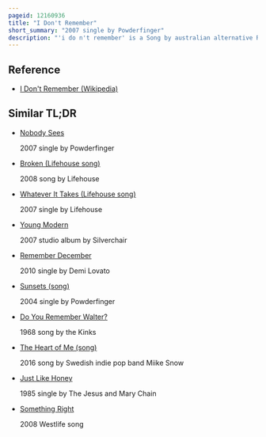 ```yaml
---
pageid: 12160936
title: "I Don't Remember"
short_summary: "2007 single by Powderfinger"
description: "'i do n't remember' is a Song by australian alternative Rock Band Powderfinger, from the album Dream Days at the Hotel Existence. It made its Radio Debut on 9 July 2007 on australian Radio Stations, and was subsequently released as a single and digital Download on 4 August 2007 in Australia, 3 September 2007 in New Zealand, and 13 August 2007 in the United States. The Song was written by Powderfinger's lead Singer Bernard Fanning and influenced by Bassist John Collins. The Riff was then created by Guitarist ian Haug. The Song is about reconciling Difficulties and Arguments rather than shifting Blame."
---
```


## Reference

- [I Don't Remember (Wikipedia)](https://en.wikipedia.org/?curid=12160936)

## Similar TL;DR

- [Nobody Sees](/tldr/en/nobody-sees)

  2007 single by Powderfinger

- [Broken (Lifehouse song)](/tldr/en/broken-lifehouse-song)

  2008 song by Lifehouse

- [Whatever It Takes (Lifehouse song)](/tldr/en/whatever-it-takes-lifehouse-song)

  2007 single by Lifehouse

- [Young Modern](/tldr/en/young-modern)

  2007 studio album by Silverchair

- [Remember December](/tldr/en/remember-december)

  2010 single by Demi Lovato

- [Sunsets (song)](/tldr/en/sunsets-song)

  2004 single by Powderfinger

- [Do You Remember Walter?](/tldr/en/do-you-remember-walter)

  1968 song by the Kinks

- [The Heart of Me (song)](/tldr/en/the-heart-of-me-song)

  2016 song by Swedish indie pop band Miike Snow

- [Just Like Honey](/tldr/en/just-like-honey)

  1985 single by The Jesus and Mary Chain

- [Something Right](/tldr/en/something-right)

  2008 Westlife song
